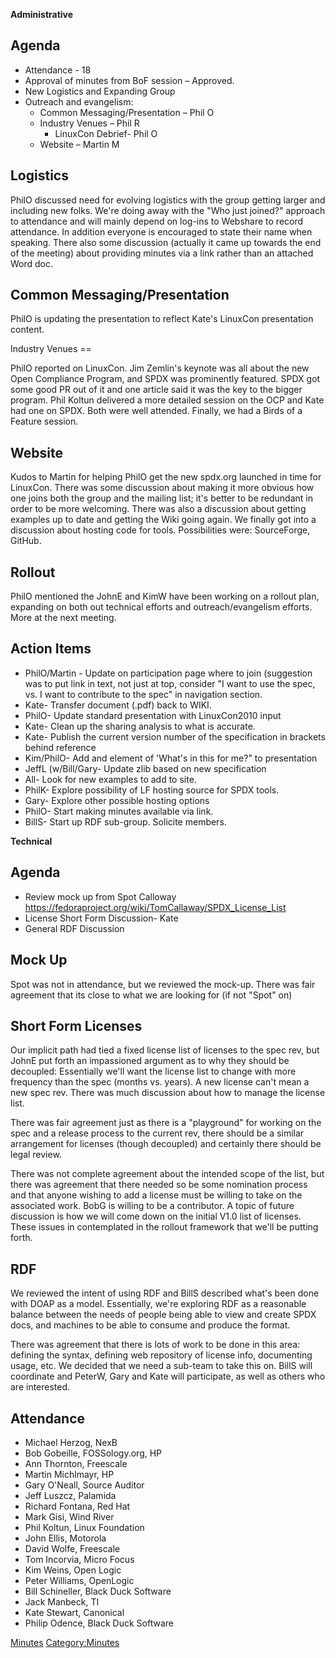 **Administrative**

## Agenda

  - Attendance - 18
  - Approval of minutes from BoF session – Approved.
  - New Logistics and Expanding Group
  - Outreach and evangelism:
      - Common Messaging/Presentation – Phil O
      - Industry Venues – Phil R
          - LinuxCon Debrief- Phil O
      - Website – Martin M

## Logistics

PhilO discussed need for evolving logistics with the group getting
larger and including new folks. We're doing away with the "Who just
joined?" approach to attendance and will mainly depend on log-ins to
Webshare to record attendance. In addition everyone is encouraged to
state their name when speaking. There also some discussion (actually it
came up towards the end of the meeting) about providing minutes via a
link rather than an attached Word doc.

## Common Messaging/Presentation

PhilO is updating the presentation to reflect Kate's LinuxCon
presentation content.

Industry Venues ==

PhilO reported on LinuxCon. Jim Zemlin's keynote was all about the new
Open Compliance Program, and SPDX was prominently featured. SPDX got
some good PR out of it and one article said it was the key to the bigger
program. Phil Koltun delivered a more detailed session on the OCP and
Kate had one on SPDX. Both were well attended. Finally, we had a Birds
of a Feature session.

## Website

Kudos to Martin for helping PhilO get the new spdx.org launched in time
for LinuxCon. There was some discussion about making it more obvious how
one joins both the group and the mailing list; it's better to be
redundant in order to be more welcoming. There was also a discussion
about getting examples up to date and getting the Wiki going again. We
finally got into a discussion about hosting code for tools.
Possibilities were: SourceForge, GitHub.

## Rollout

PhilO mentioned the JohnE and KimW have been working on a rollout plan,
expanding on both out technical efforts and outreach/evangelism efforts.
More at the next meeting.

## Action Items

  - PhilO/Martin - Update on participation page where to join
    (suggestion was to put link in text, not just at top, consider "I
    want to use the spec, vs. I want to contribute to the spec" in
    navigation section.
  - Kate- Transfer document (.pdf) back to WIKI.
  - PhilO- Update standard presentation with LinuxCon2010 input
  - Kate- Clean up the sharing analysis to what is accurate.
  - Kate- Publish the current version number of the specification in
    brackets behind reference
  - Kim/PhilO- Add and element of 'What's in this for me?" to
    presentation
  - JeffL (w/Bill/Gary- Update zlib based on new specification
  - All- Look for new examples to add to site.
  - PhilK- Explore possibility of LF hosting source for SPDX tools.
  - Gary- Explore other possible hosting options
  - PhilO- Start making minutes available via link.
  - BillS- Start up RDF sub-group. Solicite members.

**Technical**

## Agenda

  - Review mock up from Spot Calloway
    <https://fedoraproject.org/wiki/TomCallaway/SPDX_License_List>
  - License Short Form Discussion- Kate
  - General RDF Discussion

## Mock Up

Spot was not in attendance, but we reviewed the mock-up. There was fair
agreement that its close to what we are looking for (if not "Spot" on)

## Short Form Licenses

Our implicit path had tied a fixed license list of licenses to the spec
rev, but JohnE put forth an impassioned argument as to why they should
be decoupled: Essentially we'll want the license list to change with
more frequency than the spec (months vs. years). A new license can't
mean a new spec rev. There was much discussion about how to manage the
license list.

There was fair agreement just as there is a "playground" for working on
the spec and a release process to the current rev, there should be a
similar arrangement for licenses (though decoupled) and certainly there
should be legal review.

There was not complete agreement about the intended scope of the list,
but there was agreement that there needed so be some nomination process
and that anyone wishing to add a license must be willing to take on the
associated work. BobG is willing to be a contributor. A topic of future
discussion is how we will come down on the initial V1.0 list of
licenses. These issues in contemplated in the rollout framework that
we'll be putting forth.

## RDF

We reviewed the intent of using RDF and BillS described what's been done
with DOAP as a model. Essentially, we're exploring RDF as a reasonable
balance between the needs of people being able to view and create SPDX
docs, and machines to be able to consume and produce the format.

There was agreement that there is lots of work to be done in this area:
defining the syntax, defining web repository of license info,
documenting usage, etc. We decided that we need a sub-team to take this
on. BillS will coordinate and PeterW, Gary and Kate will participate, as
well as others who are interested.

## Attendance

  - Michael Herzog, NexB
  - Bob Gobeille, FOSSology.org, HP
  - Ann Thornton, Freescale
  - Martin Michlmayr, HP
  - Gary O'Neall, Source Auditor
  - Jeff Luszcz, Palamida
  - Richard Fontana, Red Hat
  - Mark Gisi, Wind River
  - Phil Koltun, Linux Foundation
  - John Ellis, Motorola
  - David Wolfe, Freescale
  - Tom Incorvia, Micro Focus
  - Kim Weins, Open Logic
  - Peter Williams, OpenLogic
  - Bill Schineller, Black Duck Software
  - Jack Manbeck, TI
  - Kate Stewart, Canonical
  - Philip Odence, Black Duck Software

[Minutes](Category:General "wikilink")
[Category:Minutes](Category:Minutes "wikilink")
